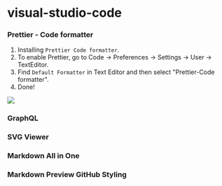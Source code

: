 # visual-studio-code

### Prettier - Code formatter

1. Installing `Prettier Code formatter`.
2. To enable Prettier, go to Code -> Preferences -> Settings -> User -> TextEditor.
3. Find `Default Formatter` in Text Editor and then select "Prettier-Code formatter".
4. Done!

![](src/Assets/VC-DefaultFormatter.png)

### GraphQL

### SVG Viewer

### Markdown All in One

### Markdown Preview GitHub Styling


